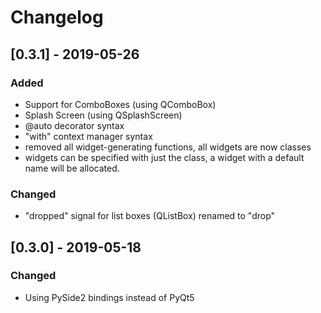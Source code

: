 # Changelog

## [0.3.1] - 2019-05-26

### Added
 - Support for ComboBoxes (using QComboBox)
 - Splash Screen (using QSplashScreen)
 - @auto decorator syntax
 - "with" context manager syntax
 - removed all widget-generating functions, all widgets are now classes
 - widgets can be specified with just the class, a widget with a default name
   will be allocated.
 
### Changed
 - "dropped" signal for list boxes (QListBox) renamed to "drop"

## [0.3.0] - 2019-05-18

### Changed
 - Using PySide2 bindings instead of PyQt5
